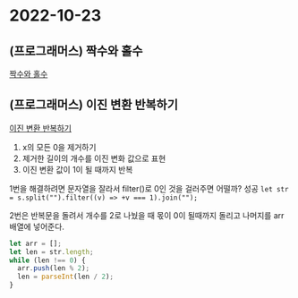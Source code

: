 # 2022-10-23

## (프로그래머스) 짝수와 홀수

[짝수와 홀수](https://school.programmers.co.kr/learn/courses/30/lessons/12937)

## (프로그래머스) 이진 변환 반복하기

[이진 변환 반복하기](https://school.programmers.co.kr/learn/courses/30/lessons/70129)

1. x의 모든 0을 제거하기
2. 제거한 길이의 개수를 이진 변화 값으로 표현
3. 이진 변환 값이 1이 될 때까지 반복

1번을 해결하려면 문자열을 잘라서 filter()로 0인 것을 걸러주면 어떨까? 성공
`let str = s.split("").filter((v) => +v === 1).join("");`

2번은 반복문을 돌려서 개수를 2로 나눴을 때 몫이 0이 될때까지 돌리고 나머지를 arr 배열에 넣어준다.

```js
let arr = [];
let len = str.length;
while (len !== 0) {
  arr.push(len % 2);
  len = parseInt(len / 2);
}
```
